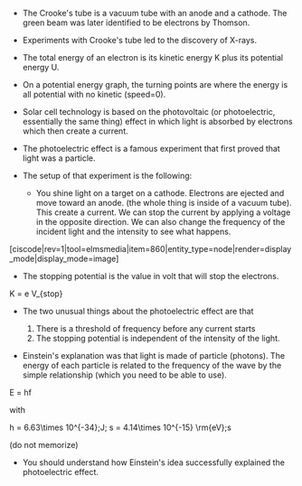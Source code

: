 
- The Crooke's tube is a vacuum tube with an anode and a cathode. The green beam was later identified to be electrons by Thomson.
- Experiments with Crooke's tube led to the discovery of X-rays.
- The total energy of an electron is its kinetic energy K plus its potential energy U.
- On a potential energy graph, the turning points are where the energy is all potential with no kinetic (speed=0).
- Solar cell technology is based on the photovoltaic (or photoelectric, essentially the same thing) effect in which light is absorbed by electrons which then create a current.
- The photoelectric effect is a famous experiment that first proved that light was a particle.
- The setup of that experiment is the following:

    * You shine light on a target on a cathode. Electrons are ejected and move toward an anode. (the whole thing is inside of a vacuum tube). This create a current. We can stop the current by applying a voltage in the opposite direction. We can also change the frequency of the incident light and the intensity to see what happens.

[ciscode|rev=1|tool=elmsmedia|item=860|entity_type=node|render=display_mode|display_mode=image]

- The stopping potential is the value in volt that will stop the electrons.

<lrn-math>K = e V_{stop}</lrn-math>

- The two unusual things about the photoelectric effect are that

    1. There is a threshold of frequency before any current starts
    2. The stopping potential is independent of the intensity of the light.

- Einstein's explanation was that light is made of particle (photons). The energy of each particle is related to the frequency of the wave by the simple relationship (which you need to be able to use).

<lrn-math>E = hf </lrn-math>

with

<lrn-math>h = 6.63\times 10^{-34}\;J\; s = 4.14\times 10^{-15} \rm{eV}\;s</lrn-math>

(do not memorize)

- You should understand how Einstein's idea successfully explained the photoelectric effect.